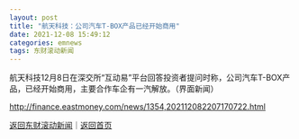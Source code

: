 ```yaml
---
layout: post
title: "航天科技：公司汽车T-BOX产品已经开始商用"
date: 2021-12-08 15:49:12
categories: emnews
tags: 东财滚动新闻
---
```


航天科技12月8日在深交所“互动易”平台回答投资者提问时称，公司汽车T-BOX产品，已经开始商用，主要合作车企有一汽解放。（界面新闻）

<http://finance.eastmoney.com/news/1354,202112082207170722.html>

[返回东财滚动新闻](//finews.withounder.com/emnews/)｜[返回首页](//finews.withounder.com/)